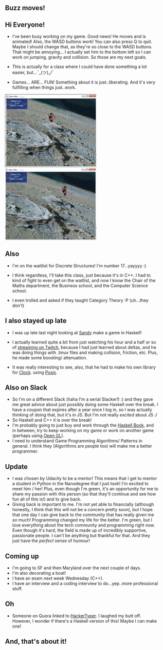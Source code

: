 ## Buzz moves!

## Hi Everyone! 

- I've been busy working on my game.
  Good news! He moves and is animated! 
  Also, the WASD buttons work! You can also press Q to quit.
  Maybe I should change that, as they're so close to the WASD buttons. 
  That might be annoying...
  I actually set him to the bottom left so I can work on jumping, gravity and collision.
  So those are my next goals.
  
- This is actually for a class where I could have done something a lot easier, but...¯\_(ツ)_/¯

- Games... ARE... FUN! Something about it is just..liberating. And it's very fulfilling when
  things just..work.

<img src="/images/buzzmoves/buzz.png" width="300">

<img src="/images/buzzmoves/buzz1.png" width="300">

## Also

- I'm on the waitlist for Discrete Structures! 
  I'm number 17...yayyyy :)
  
- I think regardless, I'll take this class, just because it's in C++.
  I had to kind of fight to even get on the waitlist, and now I know the 
  Chair of the Maths department, the Business school, and the Computer Science school.
  
- I even trolled and asked if they taught Category Theory :P (uh...they don't)

## I also stayed up late

- I was up late last night looking at [Sandy](https://github.com/isovector?page=2&tab=repositories) make a game in Haskell! 

- I actually learned quite a bit from just watching his hour and a half or so
  of [streaming on Twitch](https://www.twitch.tv/isovector), because I had just 
  learned about deltas, and he was doing things with .tmux files and making collision,
  friction, etc. Plus, he made some boosting/ attenuation. 
- It was really interesting to see, also, that he had to make his own library for [Clock](https://hackage.haskell.org/package/time-1.8.0.3/docs/Data-Time-Clock-POSIX.html).
  using [Posix](https://hackage.haskell.org/package/unix).
  
## Also on Slack

- So I'm on a different Slack (haha I'm a serial Slacker!) :) 
  and they gave me great advice about just possibly doing some Haskell over the break.
  I have a coupon that expires after a year once I log in, so I was actually thinking of doing that,
  but it's in JS. But I'm not really *excited* about JS :/
- So Haskell and C++ it is over the break! 
- I'm probably going to just buy and work through the [Haskell Book](http://haskellbook.com/), and in between, 
  try to keep working on my game or work on another game (perhaps using [Open GL](https://www.opengl.org/)).
- I need to understand Game Programming Algorithms/ Patterns in general. I think 
  they (Algorithms are people too) will make me a better programmer. 
  
## Update
- I was chosen by Udacity to be a mentor! 
  This means that I get to mentor a student in Python in the Nanodegree that I just took!
  I'm excited to meet him / her! 
  Plus, even though I'm green, it's an opportunity for me to share my passion with this person
  (so that they'll continue and see how fun all of this is!) and to give back.
- Giving back is important to me. I'm not yet able to financially (although honestly, I think that
  this will not be a concern pretty soon), but I hope that one day
  I can give back to the community that has really given me *so* much! Programming changed 
  my life for the better. I'm green, but I love everything about the tech community and programming
  right now. Even though it's hard, the field is made up of incredibly supportive, passionate people. 
  I can't be anything but thankful for that. And they just have the *perfect* sense of humour!

## Coming up
- I'm going to SF and then Maryland over the next couple of days.
- I'm also decorating a boat! 
- I have an exam next week Wednesday (C++).
- I have an interview and a coding interview to do...yep..more professional stuff.

## Oh
- Someone on Quora linked to [HackerTyper](hackertyper.com). I laughed my butt off. However, I wonder if there's a 
  Haskell version of this! Maybe I can make one! 

## And, that's about it!

